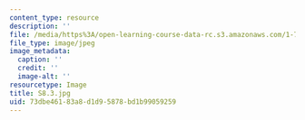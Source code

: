 ```yaml
---
content_type: resource
description: ''
file: /media/https%3A/open-learning-course-data-rc.s3.amazonaws.com/1-74-land-water-food-and-climate-fall-2020/73dbe46183a8d1d95878bd1b99059259_S8.3.jpg
file_type: image/jpeg
image_metadata:
  caption: ''
  credit: ''
  image-alt: ''
resourcetype: Image
title: S8.3.jpg
uid: 73dbe461-83a8-d1d9-5878-bd1b99059259
---
```

